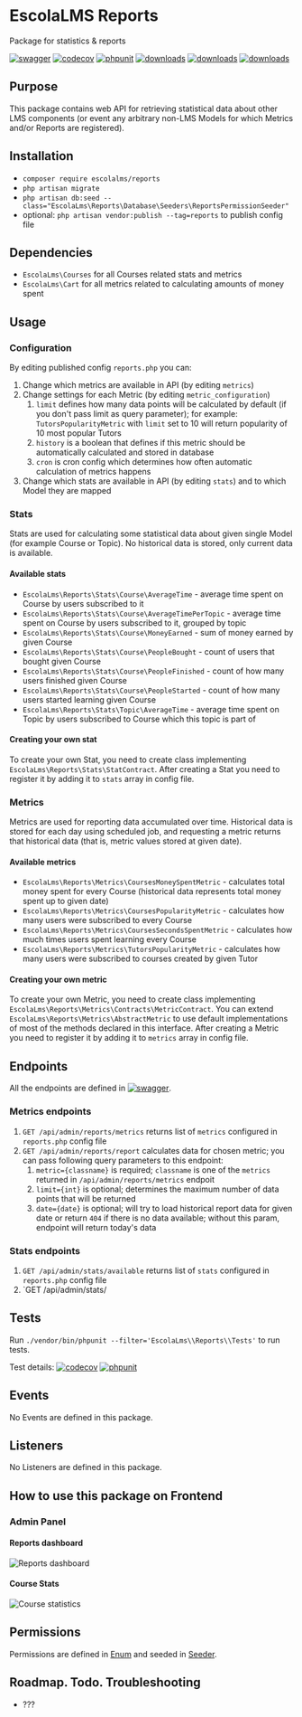# EscolaLMS Reports

Package for statistics & reports

[![swagger](https://img.shields.io/badge/documentation-swagger-green)](https://escolalms.github.io/Reports/)
[![codecov](https://codecov.io/gh/EscolaLMS/Reports/branch/main/graph/badge.svg?token=O91FHNKI6R)](https://codecov.io/gh/EscolaLMS/Reports)
[![phpunit](https://github.com/EscolaLMS/Reports/actions/workflows/test.yml/badge.svg)](https://github.com/EscolaLMS/Reports/actions/workflows/test.yml)
[![downloads](https://img.shields.io/packagist/dt/escolalms/reports)](https://packagist.org/packages/escolalms/reports)
[![downloads](https://img.shields.io/packagist/v/escolalms/reports)](https://packagist.org/packages/escolalms/reports)
[![downloads](https://img.shields.io/packagist/l/escolalms/reports)](https://packagist.org/packages/escolalms/reports)

## Purpose

This package contains web API for retrieving statistical data about other LMS components (or event any arbitrary non-LMS Models for which Metrics and/or Reports are registered).

## Installation

- `composer require escolalms/reports`
- `php artisan migrate`
- `php artisan db:seed --class="EscolaLms\Reports\Database\Seeders\ReportsPermissionSeeder"`
- optional: `php artisan vendor:publish --tag=reports` to publish config file

## Dependencies

- `EscolaLms\Courses` for all Courses related stats and metrics
- `EscolaLms\Cart` for all metrics related to calculating amounts of money spent

## Usage

### Configuration

By editing published config `reports.php` you can:

1. Change which metrics are available in API (by editing `metrics`)
2. Change settings for each Metric (by editing `metric_configuration`)
   1. `limit` defines how many data points will be calculated by default (if you don't pass limit as query parameter); for example: `TutorsPopularityMetric` with `limit` set to 10 will return popularity of 10 most popular Tutors
   2. `history` is a boolean that defines if this metric should be automatically calculated and stored in database
   3. `cron` is cron config which determines how often automatic calculation of metrics happens
3. Change which stats are available in API (by editing `stats`) and to which Model they are mapped

### Stats

Stats are used for calculating some statistical data about given single Model (for example Course or Topic). No historical data is stored, only current data is available.

#### **Available stats**

- `EscolaLms\Reports\Stats\Course\AverageTime` - average time spent on Course by users subscribed to it
- `EscolaLms\Reports\Stats\Course\AverageTimePerTopic` - average time spent on Course by users subscribed to it, grouped by topic
- `EscolaLms\Reports\Stats\Course\MoneyEarned` - sum of money earned by given Course
- `EscolaLms\Reports\Stats\Course\PeopleBought` - count of users that bought given Course
- `EscolaLms\Reports\Stats\Course\PeopleFinished` - count of how many users finished given Course
- `EscolaLms\Reports\Stats\Course\PeopleStarted` - count of how many users started learning given Course
- `EscolaLms\Reports\Stats\Topic\AverageTime` - average time spent on Topic by users subscribed to Course which this topic is part of

#### **Creating your own stat**

To create your own Stat, you need to create class implementing `EscolaLms\Reports\Stats\StatContract`.
After creating a Stat you need to register it by adding it to `stats` array in config file.

### Metrics

Metrics are used for reporting data accumulated over time. Historical data is stored for each day using scheduled job, and requesting a metric returns that historical data (that is, metric values stored at given date).

#### **Available metrics**

- `EscolaLms\Reports\Metrics\CoursesMoneySpentMetric` - calculates total money spent for every Course (historical data represents total money spent up to given date)
- `EscolaLms\Reports\Metrics\CoursesPopularityMetric` - calculates how many users were subscribed to every Course
- `EscolaLms\Reports\Metrics\CoursesSecondsSpentMetric` - calculates how much times users spent learning every Course
- `EscolaLms\Reports\Metrics\TutorsPopularityMetric` - calculates how many users were subscribed to courses created by given Tutor

#### **Creating your own metric**

To create your own Metric, you need to create class implementing `EscolaLms\Reports\Metrics\Contracts\MetricContract`. You can extend `EscolaLms\Reports\Metrics\AbstractMetric` to use default implementations of most of the methods declared in this interface.
After creating a Metric you need to register it by adding it to `metrics` array in config file.

## Endpoints

All the endpoints are defined in [![swagger](https://img.shields.io/badge/documentation-swagger-green)](https://escolalms.github.io/reports/).

### Metrics endpoints

1. `GET /api/admin/reports/metrics` returns list of `metrics` configured in `reports.php` config file
2. `GET /api/admin/reports/report` calculates data for chosen metric; you can pass following query parameters to this endpoint:
   1. `metric={classname}` is required; `classname` is one of the `metrics` returned in `/api/admin/reports/metrics` endpoit
   2. `limit={int}` is optional; determines the maximum number of data points that will be returned
   3. `date={date}` is optional; will try to load historical report data for given date or return `404` if there is no data available; without this param, endpoint will return today's data

### Stats endpoints

1. `GET /api/admin/stats/available` returns list of `stats` configured in `reports.php` config file
2. `GET /api/admin/stats/

## Tests

Run `./vendor/bin/phpunit --filter='EscolaLms\\Reports\\Tests'` to run tests.

Test details: [![codecov](https://codecov.io/gh/EscolaLMS/Reports/branch/main/graph/badge.svg?token=O91FHNKI6R)](https://codecov.io/gh/EscolaLMS/Reports)
[![phpunit](https://github.com/EscolaLMS/Reports/actions/workflows/test.yml/badge.svg)](https://github.com/EscolaLMS/Reports/actions/workflows/test.yml)

## Events

No Events are defined in this package.

## Listeners

No Listeners are defined in this package.

## How to use this package on Frontend

### Admin Panel

#### **Reports dashboard**

![Reports dashboard](docs/reports/reports.png "Reports dashboard")

#### **Course Stats**

![Course statistics](docs/reports/course.png "Course statistics")

## Permissions

Permissions are defined in [Enum](https://github.com/EscolaLMS/Reports/blob/main/src/Enums/ReportsPermissionsEnum.php) and seeded in [Seeder](https://github.com/EscolaLMS/Reports/database/seeders/ReportsPermissionSeeder.php).

## Roadmap. Todo. Troubleshooting

- ???
